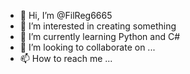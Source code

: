 - 👋 Hi, I’m @FilReg6665
- 👀 I’m interested in creating something
- 🌱 I’m currently learning Python and C#
- 💞️ I’m looking to collaborate on ...
- 📫 How to reach me ...

<!---
FilReg6665/FilReg6665 is a ✨ special ✨ repository because its `README.md` (this file) appears on your GitHub profile.
You can click the Preview link to take a look at your changes.
--->
